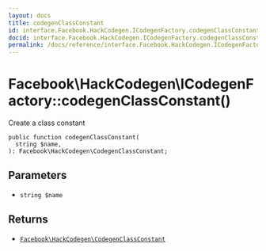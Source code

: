 ```yaml
---
layout: docs
title: codegenClassConstant
id: interface.Facebook.HackCodegen.ICodegenFactory.codegenClassConstant
docid: interface.Facebook.HackCodegen.ICodegenFactory.codegenClassConstant
permalink: /docs/reference/interface.Facebook.HackCodegen.ICodegenFactory.codegenClassConstant.md
---
```

# Facebook\\HackCodegen\\ICodegenFactory::codegenClassConstant()




Create a class constant




``` Hack
public function codegenClassConstant(
  string $name,
): Facebook\HackCodegen\CodegenClassConstant;
```




## Parameters




+ ` string $name `




## Returns




* [` Facebook\HackCodegen\CodegenClassConstant `](<class.Facebook.HackCodegen.CodegenClassConstant.md>)